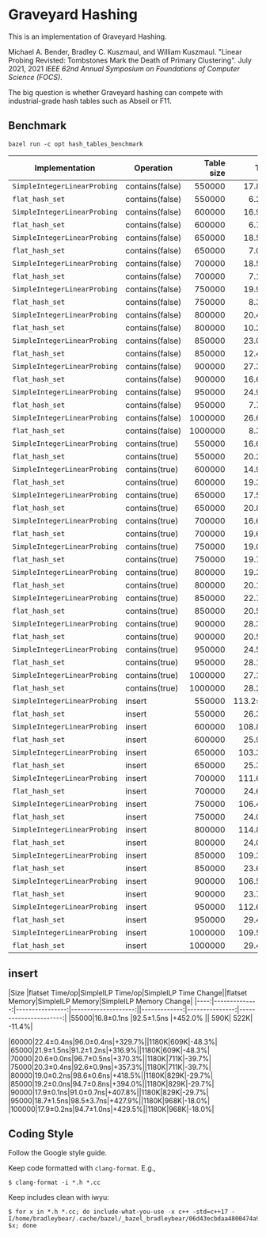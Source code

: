 # Graveyard Hashing

This is an implementation of Graveyard Hashing.

Michael A. Bender, Bradley C. Kuszmaul, and William Kuszmaul.  "Linear Probing
Revisted: Tombstones Mark the Death of Primary Clustering".  July 2021, 2021
*IEEE 62nd Annual Symposium on Foundations of Computer Science (FOCS)*.

The big question is whether Graveyard hashing can compete with industrial-grade
hash tables such as Abseil or F11.

## Benchmark

```shell
bazel run -c opt hash_tables_benchmark
```

|Implementation|Operation|Table size|Time/op|Memory Utilization|
|--------------|---------|---------:|------:|-----------------:|
|`SimpleIntegerLinearProbing`|contains(false)|550000|17.8±4.3ns|83.4%|
|`flat_hash_set`|contains(false)|550000|6.2±3.2ns|46.6%|
|`SimpleIntegerLinearProbing`|contains(false)|600000|16.9±4.6ns|78.0%|
|`flat_hash_set`|contains(false)|600000|6.7±3.1ns|50.9%|
|`SimpleIntegerLinearProbing`|contains(false)|650000|18.5±3.5ns|84.5%|
|`flat_hash_set`|contains(false)|650000|7.0±3.4ns|55.1%|
|`SimpleIntegerLinearProbing`|contains(false)|700000|18.5±4.4ns|78.0%|
|`flat_hash_set`|contains(false)|700000|7.1±3.4ns|59.3%|
|`SimpleIntegerLinearProbing`|contains(false)|750000|19.9±3.9ns|83.6%|
|`flat_hash_set`|contains(false)|750000|8.3±3.6ns|63.6%|
|`SimpleIntegerLinearProbing`|contains(false)|800000|20.4±3.4ns|76.4%|
|`flat_hash_set`|contains(false)|800000|10.2±3.8ns|67.8%|
|`SimpleIntegerLinearProbing`|contains(false)|850000|23.0±2.8ns|81.2%|
|`flat_hash_set`|contains(false)|850000|12.4±2.9ns|72.1%|
|`SimpleIntegerLinearProbing`|contains(false)|900000|27.3±6.9ns|86.0%|
|`flat_hash_set`|contains(false)|900000|16.6±2.9ns|76.3%|
|`SimpleIntegerLinearProbing`|contains(false)|950000|24.9±2.0ns|77.8%|
|`flat_hash_set`|contains(false)|950000|7.7±2.4ns|40.3%|
|`SimpleIntegerLinearProbing`|contains(false)|1000000|26.6±1.9ns|81.9%|
|`flat_hash_set`|contains(false)|1000000|8.3±2.1ns|42.4%|
|`SimpleIntegerLinearProbing`|contains(true)|550000|16.6±0.4ns|83.4%|
|`flat_hash_set`|contains(true)|550000|20.2±3.6ns|46.6%|
|`SimpleIntegerLinearProbing`|contains(true)|600000|14.9±0.3ns|78.0%|
|`flat_hash_set`|contains(true)|600000|19.3±2.4ns|50.9%|
|`SimpleIntegerLinearProbing`|contains(true)|650000|17.5±0.5ns|84.5%|
|`flat_hash_set`|contains(true)|650000|20.8±6.0ns|55.1%|
|`SimpleIntegerLinearProbing`|contains(true)|700000|16.6±0.8ns|78.0%|
|`flat_hash_set`|contains(true)|700000|19.6±1.9ns|59.3%|
|`SimpleIntegerLinearProbing`|contains(true)|750000|19.0±0.6ns|83.6%|
|`flat_hash_set`|contains(true)|750000|19.7±1.9ns|63.6%|
|`SimpleIntegerLinearProbing`|contains(true)|800000|19.3±2.0ns|76.4%|
|`flat_hash_set`|contains(true)|800000|20.1±1.8ns|67.8%|
|`SimpleIntegerLinearProbing`|contains(true)|850000|22.7±2.6ns|81.2%|
|`flat_hash_set`|contains(true)|850000|20.5±1.4ns|72.1%|
|`SimpleIntegerLinearProbing`|contains(true)|900000|28.3±3.7ns|86.0%|
|`flat_hash_set`|contains(true)|900000|20.5±1.5ns|76.3%|
|`SimpleIntegerLinearProbing`|contains(true)|950000|24.5±2.0ns|77.8%|
|`flat_hash_set`|contains(true)|950000|28.1±1.1ns|40.3%|
|`SimpleIntegerLinearProbing`|contains(true)|1000000|27.1±1.0ns|81.9%|
|`flat_hash_set`|contains(true)|1000000|28.2±1.3ns|42.4%|
|`SimpleIntegerLinearProbing`|insert|550000|113.2±15.6ns|83.4%|
|`flat_hash_set`|insert|550000|26.3±1.6ns|46.6%|
|`SimpleIntegerLinearProbing`|insert|600000|108.8±3.7ns|78.0%|
|`flat_hash_set`|insert|600000|25.9±0.9ns|50.9%|
|`SimpleIntegerLinearProbing`|insert|650000|103.3±2.9ns|84.5%|
|`flat_hash_set`|insert|650000|25.3±0.7ns|55.1%|
|`SimpleIntegerLinearProbing`|insert|700000|111.6±3.5ns|78.0%|
|`flat_hash_set`|insert|700000|24.6±0.6ns|59.3%|
|`SimpleIntegerLinearProbing`|insert|750000|106.4±2.5ns|83.6%|
|`flat_hash_set`|insert|750000|24.0±0.5ns|63.6%|
|`SimpleIntegerLinearProbing`|insert|800000|114.8±3.3ns|76.4%|
|`flat_hash_set`|insert|800000|24.0±0.6ns|67.8%|
|`SimpleIntegerLinearProbing`|insert|850000|109.3±2.4ns|81.2%|
|`flat_hash_set`|insert|850000|23.6±2.4ns|72.1%|
|`SimpleIntegerLinearProbing`|insert|900000|106.5±6.2ns|86.0%|
|`flat_hash_set`|insert|900000|23.7±2.2ns|76.3%|
|`SimpleIntegerLinearProbing`|insert|950000|112.6±2.6ns|77.8%|
|`flat_hash_set`|insert|950000|29.4±0.4ns|40.3%|
|`SimpleIntegerLinearProbing`|insert|1000000|109.5±3.6ns|81.9%|
|`flat_hash_set`|insert|1000000|29.4±1.2ns|42.4%|

## insert

|Size |flatset Time/op|SimpleILP Time/op|SimpleILP Time Change||flatset Memory|SimpleILP Memory|SimpleILP Memory Change|
|----:|--------------:|----------------:|--------------------:||-------------:|---------------:|----------------------:|
|55000|16.8±0.1ns     |92.5±1.5ns       |+452.0%              ||          590K|            522K|                 -11.4%|

|60000|22.4±0.4ns|96.0±0.4ns|+329.7%||1180K|609K|-48.3%|
|65000|21.9±1.5ns|91.2±1.2ns|+316.9%||1180K|609K|-48.3%|
|70000|20.6±0.0ns|96.7±0.5ns|+370.3%||1180K|711K|-39.7%|
|75000|20.3±0.4ns|92.6±0.9ns|+357.3%||1180K|711K|-39.7%|
|80000|19.0±0.2ns|98.6±0.6ns|+418.5%||1180K|829K|-29.7%|
|85000|19.2±0.0ns|94.7±0.8ns|+394.0%||1180K|829K|-29.7%|
|90000|17.9±0.1ns|91.0±0.7ns|+407.8%||1180K|829K|-29.7%|
|95000|18.7±1.5ns|98.5±3.7ns|+427.9%||1180K|968K|-18.0%|
|100000|17.9±0.2ns|94.7±1.0ns|+429.5%||1180K|968K|-18.0%|

## Coding Style

Follow the Google style guide.

Keep code formatted with `clang-format`.  E.g.,
```shell
$ clang-format -i *.h *.cc
```

Keep includes clean with iwyu:

```shell
$ for x in *.h *.cc; do include-what-you-use -x c++ -std=c++17 -I/home/bradleybear/.cache/bazel/_bazel_bradleybear/06d43ecbdaa4800474a92f4f59e8b2b3/external/com_google_absl/ $x; done
```
